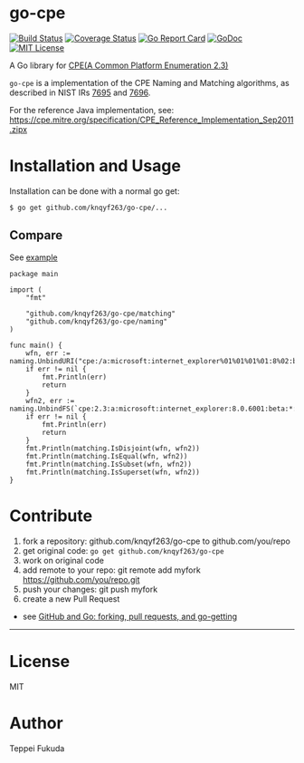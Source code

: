 # go-cpe

[![Build Status](https://travis-ci.org/knqyf263/go-cpe.svg?branch=master)](https://travis-ci.org/knqyf263/go-cpe)
[![Coverage Status](https://coveralls.io/repos/github/knqyf263/go-cpe/badge.svg?branch=initial)](https://coveralls.io/github/knqyf263/go-cpe?branch=initial)
[![Go Report Card](https://goreportcard.com/badge/github.com/knqyf263/go-cpe)](https://goreportcard.com/report/github.com/knqyf263/go-cpe)
[![GoDoc](https://godoc.org/github.com/knqyf263/go-cpe?status.svg)](https://godoc.org/github.com/knqyf263/go-cpe)
[![MIT License](http://img.shields.io/badge/license-MIT-blue.svg?style=flat)](/LICENSE)

A Go library for [CPE(A Common Platform Enumeration 2.3)](https://cpe.mitre.org/specification/)

`go-cpe` is a implementation of the CPE Naming and Matching algorithms, as described in NIST IRs [7695](https://csrc.nist.gov/publications/detail/nistir/7695/final) and [7696](https://csrc.nist.gov/publications/detail/nistir/7696/final).  

For the reference Java implementation, see: https://cpe.mitre.org/specification/CPE_Reference_Implementation_Sep2011.zipx

# Installation and Usage

Installation can be done with a normal go get:

```
$ go get github.com/knqyf263/go-cpe/...
```

## Compare
See [example](/examples)

```
package main

import (
	"fmt"

	"github.com/knqyf263/go-cpe/matching"
	"github.com/knqyf263/go-cpe/naming"
)

func main() {
	wfn, err := naming.UnbindURI("cpe:/a:microsoft:internet_explorer%01%01%01%01:8%02:beta")
	if err != nil {
		fmt.Println(err)
		return
	}
	wfn2, err := naming.UnbindFS(`cpe:2.3:a:microsoft:internet_explorer:8.0.6001:beta:*:*:*:*:*:*`)
	if err != nil {
		fmt.Println(err)
		return
	}
	fmt.Println(matching.IsDisjoint(wfn, wfn2))
	fmt.Println(matching.IsEqual(wfn, wfn2))
	fmt.Println(matching.IsSubset(wfn, wfn2))
	fmt.Println(matching.IsSuperset(wfn, wfn2))
}
```

# Contribute

1. fork a repository: github.com/knqyf263/go-cpe to github.com/you/repo
2. get original code: `go get github.com/knqyf263/go-cpe`
3. work on original code
4. add remote to your repo: git remote add myfork https://github.com/you/repo.git
5. push your changes: git push myfork
6. create a new Pull Request

- see [GitHub and Go: forking, pull requests, and go-getting](http://blog.campoy.cat/2014/03/github-and-go-forking-pull-requests-and.html)

----

# License
MIT

# Author
Teppei Fukuda

